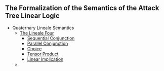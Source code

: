 The Formalization of the Semantics of the Attack Tree Linear Logic
-------------------------------------------------------------------

* Quaternary Lineale Semantics
  - [The Lineale Four](https://github.com/MonoidalAttackTrees/ATLL-Formalization/blob/master/lineale.agda)
    - [Sequential Conjunction]()
    - [Parallel Conjunction]()
    - [Choice]()
    - [Tensor Product]()
    - [Linear Implication]()
  - 
